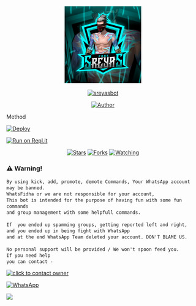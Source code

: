 <div align="center">

 </a>
  <img border-radius: 15px src="sreyas.jpg" width="200" height="200"/>
  <p align="center">
<a href="#"><img title="sreyasbot" src="https://img.shields.io/badge/sreyasbot?colorA=%23ff0000&colorB=%23017e40&style=for-the-badge"></a>
</p>
  <p align="center">
<a href="https://github.com/Sreyasbot"><img title="Author" src="https://img.shields.io/badge/Author-Sreyasbot/sreyasbot?color=blue&style=for-the-badge&logo=whatsapp"></a>
</p>
</div>
 Method
  
[![Deploy](https://www.herokucdn.com/deploy/button.svg)](https://heroku.com/deploy?template=https://github.com/Sreyasbot/sreyasbot) 
  
[![Run on Repl.it](https://repl.it/badge/github/quiec/whatsAlfa)](https://replit.com/@Sreyasbot/sreyasbotqr)

  <p align="center">
  <a href="https://github.com/Sreyasbot/sreyasbot">
    
<a href="https://github.com/Sreyasbot/sreyasbot">
<p align="center">
<a href="https://github.com/Sreyasbot/followers"
<img title="Followers" src="https://img.shields.io/github/followers/Sreyasbot?color=blue&style=flat-square"></a>
<a href="https://github.com/Sreyasbot/sreyasbot/stargazers/"><img title="Stars" src="https://img.shields.io/github/stars/Sreyasbot/sreyasbot?color=blue&style=flat-square"></a>
<a href="https://github.com/Sreyasbot/sreyasbot/network/members"><img title="Forks" src="https://img.shields.io/github/forks/Sreyasbot/sreyasbot?color=blue&style=flat-square"></a>
<a href="https://github.com/Sreyasbot/sreyasbot/watchers"><img title="Watching" src="https://img.shields.io/github/watchers/Sreyasbot/sreyasbot?label=Watchers&color=blue&style=flat-square"></a>
</p>

### ⚠️ Warning! 
```
By using kick, add, promote, demote Commands, Your WhatsApp account may be banned.
WhatsFidha or we are not responsible for your account, 
This bot is intended for the purpose of having fun with some fun commands 
and group management with some helpfull commands.

If  you ended up spamming groups, getting reported left and right, 
and you ended up in being fight with WhatsApp
and at the end WhatsApp Team deleted your account. DON'T BLAME US.

No personal support will be provided / We won't spoon feed you. 
If you need help
you can contact -
```
<a href="https://wa.me/+527777143999?text=*Hey+iam+from+your+github+link+need+help💞*"><img title="click to contact owner" src="https://img.shields.io/badge/click_to_contact_owner-afnanplk/pinkymwol?color=black&style=for-the-badge&logo=whatsapp"></a>
  
   <a href="https://chat.whatsapp.com/DwfuSbumUA3DoXYyyNlPSt"><img alt="WhatsApp" src="https://img.shields.io/badge/-Whatsapp%20Group-lightgrey?style=for-the-badge&logo=whatsapp&logoColor=white"/></a>

  <a href="https://youtu.be/0pU8N611-Oc"><img src="https://img.shields.io/badge/-watch%20video-critical?style=for-the-badge&logo=youtube&logoColor=white">
<br>
